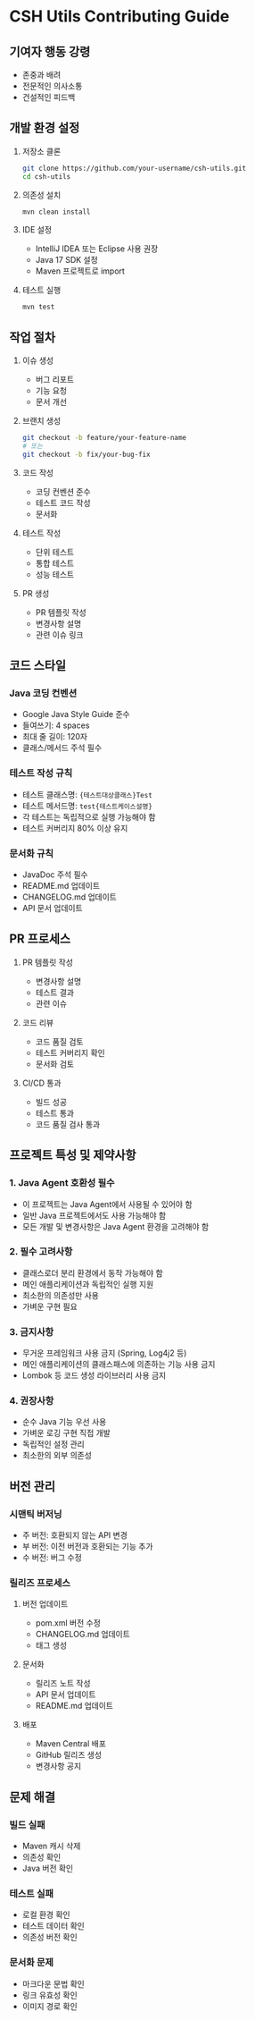 # CSH Utils Contributing Guide

## 기여자 행동 강령
- 존중과 배려
- 전문적인 의사소통
- 건설적인 피드백

## 개발 환경 설정
1. 저장소 클론
   ```bash
   git clone https://github.com/your-username/csh-utils.git
   cd csh-utils
   ```

2. 의존성 설치
   ```bash
   mvn clean install
   ```

3. IDE 설정
   - IntelliJ IDEA 또는 Eclipse 사용 권장
   - Java 17 SDK 설정
   - Maven 프로젝트로 import

4. 테스트 실행
   ```bash
   mvn test
   ```

## 작업 절차

1. 이슈 생성
   - 버그 리포트
   - 기능 요청
   - 문서 개선

2. 브랜치 생성
   ```bash
   git checkout -b feature/your-feature-name
   # 또는
   git checkout -b fix/your-bug-fix
   ```

3. 코드 작성
   - 코딩 컨벤션 준수
   - 테스트 코드 작성
   - 문서화

4. 테스트 작성
   - 단위 테스트
   - 통합 테스트
   - 성능 테스트

5. PR 생성
   - PR 템플릿 작성
   - 변경사항 설명
   - 관련 이슈 링크

## 코드 스타일

### Java 코딩 컨벤션
- Google Java Style Guide 준수
- 들여쓰기: 4 spaces
- 최대 줄 길이: 120자
- 클래스/메서드 주석 필수

### 테스트 작성 규칙
- 테스트 클래스명: `{테스트대상클래스}Test`
- 테스트 메서드명: `test{테스트케이스설명}`
- 각 테스트는 독립적으로 실행 가능해야 함
- 테스트 커버리지 80% 이상 유지

### 문서화 규칙
- JavaDoc 주석 필수
- README.md 업데이트
- CHANGELOG.md 업데이트
- API 문서 업데이트

## PR 프로세스

1. PR 템플릿 작성
   - 변경사항 설명
   - 테스트 결과
   - 관련 이슈

2. 코드 리뷰
   - 코드 품질 검토
   - 테스트 커버리지 확인
   - 문서화 검토

3. CI/CD 통과
   - 빌드 성공
   - 테스트 통과
   - 코드 품질 검사 통과

## 프로젝트 특성 및 제약사항

### 1. Java Agent 호환성 필수
- 이 프로젝트는 Java Agent에서 사용될 수 있어야 함
- 일반 Java 프로젝트에서도 사용 가능해야 함
- 모든 개발 및 변경사항은 Java Agent 환경을 고려해야 함

### 2. 필수 고려사항
- 클래스로더 분리 환경에서 동작 가능해야 함
- 메인 애플리케이션과 독립적인 실행 지원
- 최소한의 의존성만 사용
- 가벼운 구현 필요

### 3. 금지사항
- 무거운 프레임워크 사용 금지 (Spring, Log4j2 등)
- 메인 애플리케이션의 클래스패스에 의존하는 기능 사용 금지
- Lombok 등 코드 생성 라이브러리 사용 금지

### 4. 권장사항
- 순수 Java 기능 우선 사용
- 가벼운 로깅 구현 직접 개발
- 독립적인 설정 관리
- 최소한의 외부 의존성

## 버전 관리

### 시맨틱 버저닝
- 주 버전: 호환되지 않는 API 변경
- 부 버전: 이전 버전과 호환되는 기능 추가
- 수 버전: 버그 수정

### 릴리즈 프로세스
1. 버전 업데이트
   - pom.xml 버전 수정
   - CHANGELOG.md 업데이트
   - 태그 생성

2. 문서화
   - 릴리즈 노트 작성
   - API 문서 업데이트
   - README.md 업데이트

3. 배포
   - Maven Central 배포
   - GitHub 릴리즈 생성
   - 변경사항 공지

## 문제 해결

### 빌드 실패
- Maven 캐시 삭제
- 의존성 확인
- Java 버전 확인

### 테스트 실패
- 로컬 환경 확인
- 테스트 데이터 확인
- 의존성 버전 확인

### 문서화 문제
- 마크다운 문법 확인
- 링크 유효성 확인
- 이미지 경로 확인 